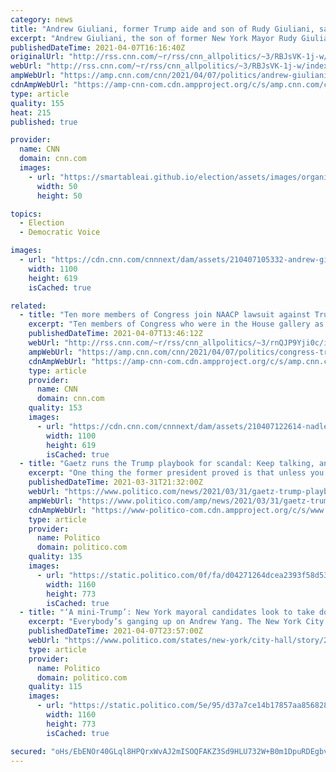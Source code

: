 ```yaml
---
category: news
title: "Andrew Giuliani, former Trump aide and son of Rudy Giuliani, says he plans for to run for governor of New York"
excerpt: "Andrew Giuliani, the son of former New York Mayor Rudy Giuliani, says he's planning to run for governor of the heavily Democratic state next year.\n    \n"
publishedDateTime: 2021-04-07T16:16:40Z
originalUrl: "http://rss.cnn.com/~r/rss/cnn_allpolitics/~3/RBJsVK-1j-w/index.html"
webUrl: "http://rss.cnn.com/~r/rss/cnn_allpolitics/~3/RBJsVK-1j-w/index.html"
ampWebUrl: "https://amp.cnn.com/cnn/2021/04/07/politics/andrew-giuliani-new-york-governor-race/index.html"
cdnAmpWebUrl: "https://amp-cnn-com.cdn.ampproject.org/c/s/amp.cnn.com/cnn/2021/04/07/politics/andrew-giuliani-new-york-governor-race/index.html"
type: article
quality: 155
heat: 215
published: true

provider:
  name: CNN
  domain: cnn.com
  images:
    - url: "https://smartableai.github.io/election/assets/images/organizations/cnn.com-50x50.jpg"
      width: 50
      height: 50

topics:
  - Election
  - Democratic Voice

images:
  - url: "https://cdn.cnn.com/cnnnext/dam/assets/210407105332-andrew-giuliania-file-2020-restricted-super-tease.jpg"
    width: 1100
    height: 619
    isCached: true

related:
  - title: "Ten more members of Congress join NAACP lawsuit against Trump and Giuliani for conspiring to incite US Capitol riot"
    excerpt: "Ten members of Congress who were in the House gallery as rioters breached the Capitol on January 6 are adding their names to the lawsuit first filed in February against former President Donald Trump and his former personal attorney Rudy Giuliani.\n    \n"
    publishedDateTime: 2021-04-07T13:46:12Z
    webUrl: "http://rss.cnn.com/~r/rss/cnn_allpolitics/~3/rnQJP9Yji0c/index.html"
    ampWebUrl: "https://amp.cnn.com/cnn/2021/04/07/politics/congress-trump-naacp-january-6/index.html"
    cdnAmpWebUrl: "https://amp-cnn-com.cdn.ampproject.org/c/s/amp.cnn.com/cnn/2021/04/07/politics/congress-trump-naacp-january-6/index.html"
    type: article
    provider:
      name: CNN
      domain: cnn.com
    quality: 153
    images:
      - url: "https://cdn.cnn.com/cnnnext/dam/assets/210407122614-nadler-waters-trump-split-super-tease.jpg"
        width: 1100
        height: 619
        isCached: true
  - title: "Gaetz runs the Trump playbook for scandal: Keep talking, and talking"
    excerpt: "One thing the former president proved is that unless you're Donald Trump and sit in the White House, his strategy doesn't work as well."
    publishedDateTime: 2021-03-31T21:32:00Z
    webUrl: "https://www.politico.com/news/2021/03/31/gaetz-trump-playbook-scandal-478740"
    ampWebUrl: "https://www.politico.com/amp/news/2021/03/31/gaetz-trump-playbook-scandal-478740"
    cdnAmpWebUrl: "https://www-politico-com.cdn.ampproject.org/c/s/www.politico.com/amp/news/2021/03/31/gaetz-trump-playbook-scandal-478740"
    type: article
    provider:
      name: Politico
      domain: politico.com
    quality: 135
    images:
      - url: "https://static.politico.com/0f/fa/d04271264dcea2393f58d534ba8d/210331-gaetz-getty-773.jpg"
        width: 1160
        height: 773
        isCached: true
  - title: "‘A mini-Trump’: New York mayoral candidates look to take down Yang"
    excerpt: "Everybody’s ganging up on Andrew Yang. The New York City mayor’s race has grown more vicious in recent weeks — and the favorite target is Yang, who has come under attack for everything from his basic income and tax plans to his employment history and his second home upstate."
    publishedDateTime: 2021-04-07T23:57:00Z
    webUrl: "https://www.politico.com/states/new-york/city-hall/story/2021/04/07/a-mini-trump-new-york-mayoral-candidates-look-to-take-down-yang-1371914"
    type: article
    provider:
      name: Politico
      domain: politico.com
    quality: 115
    images:
      - url: "https://static.politico.com/5e/95/d37a7ce14b17857aa856828419c8/gettyimages-1310969538-1.jpg"
        width: 1160
        height: 773
        isCached: true

secured: "oHs/EbENOr40GLql8HPQrxWvAJ2mISOQFAKZ3Sd9HLU732W+B0m1DpuRDEgbvCXnHWDamPvOZqTN6ueRwT0t4CzRw9e+f1VanCnonrPUzlOavPIN40b94OAcZ9DUYCqxlxdiNUvVYrVFiXwMEHFDAHWDsOrIPPoRv7GN8A0jmDICy+9K4rZ/ffUOGXmlKi1fffx2+KY/sPChZvYoLMN0Yr2fsknu/rH08VmMxIElANoVzp2TUPVX+feZv66zZqqWaDGQWH44s19eikk7IAh8d7J/x5RjBfoRzCYH4lFo27wXvOoKY5eA3tTljFhhxHbGXYjzvHsr4QIVp/KxDWpRzxeeqW21UXeczoJ1PGBpB44=;MnET+j7OotCsk+AcUT6Kfg=="
---
```


